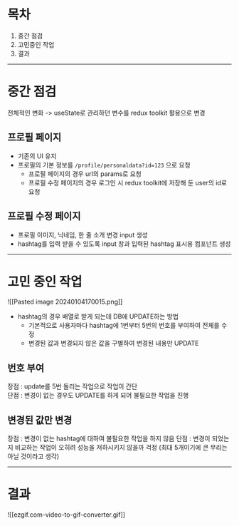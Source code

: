 # 목차
1. 중간 점검
2. 고민중인 작업
3. 결과

-----

# 중간 점검
전체적인 변화 -> useState로 관리하던 변수를 redux toolkit 활용으로 변경
## 프로필 페이지
- 기존의 UI 유지
- 프로필의 기본 정보를 `/profile/personaldata?id=123` 으로 요청
	- 프로필 페이지의 경우 url의 params로 요청
	- 프로필 수정 페이지의 경우 로그인 시 redux toolkit에 저장해 둔 user의 id로 요청
## 프로필 수정 페이지
- 프로필 이미지, 닉네임, 한 줄 소개 변경 input 생성
- hashtag를 입력 받을 수 있도록 input 창과 입력된 hashtag 표시용 컴포넌트 생성

-----

# 고민 중인 작업
![[Pasted image 20240104170015.png]]
- hashtag의 경우 배열로 받게 되는데 DB에 UPDATE하는 방법
	- 기본적으로 사용자마다 hashtag에 1번부터 5번의 번호를 부여하여 전체를 수정
	- 변경된 값과 변경되지 않은 값을 구별하여 변경된 내용만 UPDATE
## 번호 부여
장점 : update를 5번 돌리는 작업으로 작업이 간단   
단점 : 변경이 없는 경우도 UPDATE를 하게 되어 불필요한 작업을 진행
## 변경된 값만 변경
장점 : 변경이 없는 hashtag에 대하여 불필요한 작업을 하지 않음
단점 : 변경이 되었는지 비교하는 작업이 오히려 성능을 저하시키지 않을까 걱정 (최대 5개이기에 큰 무리는 아닐 것이라고 생각)

-----

# 결과

![[ezgif.com-video-to-gif-converter.gif]]